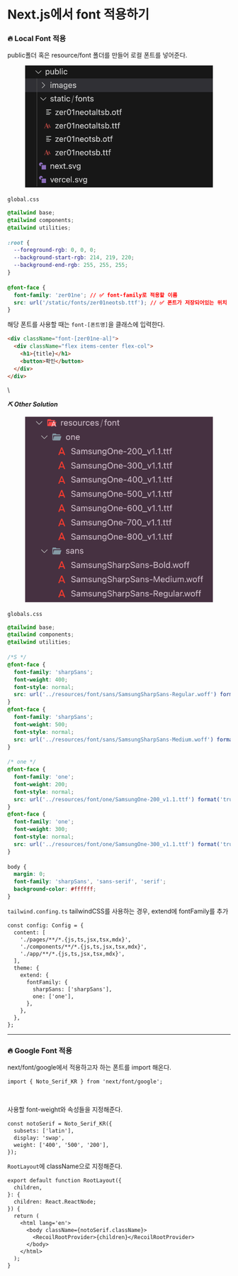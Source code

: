 # Next.js에서 font 적용하기

### 🔥 Local Font 적용

public폴더 혹은 resource/font 폴더를 만들어 로컬 폰트를 넣어준다.

<figure><img src="../.gitbook/assets/231010-1.png" alt=""><figcaption></figcaption></figure>

`global.css`

```css
@tailwind base;
@tailwind components;
@tailwind utilities;

:root {
  --foreground-rgb: 0, 0, 0;
  --background-start-rgb: 214, 219, 220;
  --background-end-rgb: 255, 255, 255;
}

@font-face {
  font-family: 'zer01ne'; // ✅ font-family로 적용할 이름
  src: url('/static/fonts/zer01neotsb.ttf'); // ✅ 폰트가 저장되어있는 위치
}
```

해당 폰트를 사용할 때는 `font-[폰트명]`을 클래스에 입력한다.

```html
<div className="font-[zer01ne-al]">
  <div className="flex items-center flex-col">
    <h1>{title}</h1>
    <button>확인</button>
  </div>
</div>
```

\


_**⛏️ Other Solution**_

<figure><img src="../.gitbook/assets/240215-1.png" alt=""><figcaption></figcaption></figure>

`globals.css`

```css
@tailwind base;
@tailwind components;
@tailwind utilities;

/*S */
@font-face {
  font-family: 'sharpSans';
  font-weight: 400;
  font-style: normal;
  src: url('../resources/font/sans/SamsungSharpSans-Regular.woff') format('woff');
}
@font-face {
  font-family: 'sharpSans';
  font-weight: 500;
  font-style: normal;
  src: url('../resources/font/sans/SamsungSharpSans-Medium.woff') format('woff');
}

/* one */
@font-face {
  font-family: 'one';
  font-weight: 200;
  font-style: normal;
  src: url('../resources/font/one/SamsungOne-200_v1.1.ttf') format('truetype');
}
@font-face {
  font-family: 'one';
  font-weight: 300;
  font-style: normal;
  src: url('../resources/font/one/SamsungOne-300_v1.1.ttf') format('truetype');
}

body {
  margin: 0;
  font-family: 'sharpSans', 'sans-serif', 'serif';
  background-color: #ffffff;
}
```

`tailwind.confing.ts` tailwindCSS를 사용하는 경우, extend에 fontFamily를 추가

```tsx
const config: Config = {
  content: [
    './pages/**/*.{js,ts,jsx,tsx,mdx}',
    './components/**/*.{js,ts,jsx,tsx,mdx}',
    './app/**/*.{js,ts,jsx,tsx,mdx}',
  ],
  theme: {
    extend: {
      fontFamily: {
        sharpSans: ['sharpSans'],
        one: ['one'],
      },
    },
  },
};
```

***

### 🔥 Google Font 적용

next/font/google에서 적용하고자 하는 폰트를 import 해온다.

```tsx
import { Noto_Serif_KR } from 'next/font/google';
```

<figure><img src="../.gitbook/assets/231011-1.png" alt=""><figcaption></figcaption></figure>

사용할 font-weight와 속성들을 지정해준다.

```tsx
const notoSerif = Noto_Serif_KR({
  subsets: ['latin'],
  display: 'swap',
  weight: ['400', '500', '200'],
});
```

`RootLayout`에 className으로 지정해준다.

```tsx
export default function RootLayout({
  children,
}: {
  children: React.ReactNode;
}) {
  return (
    <html lang='en'>
      <body className={notoSerif.className}>
        <RecoilRootProvider>{children}</RecoilRootProvider>
      </body>
    </html>
  );
}
```
